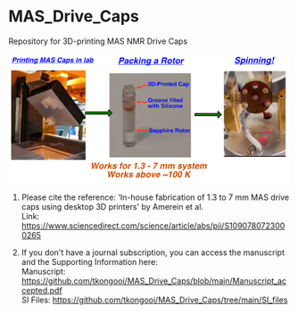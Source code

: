 # MAS_Drive_Caps
Repository for 3D-printing MAS NMR Drive Caps

![alt text](https://github.com/tkongooi/MAS_Drive_Caps/blob/main/Graphical_abstract.png?raw=true)

1) Please cite the reference: 'In-house fabrication of 1.3 to 7 mm MAS drive caps using desktop 3D printers' by Amerein et al.  
Link: https://www.sciencedirect.com/science/article/abs/pii/S1090780723000265

2) If you don't have a journal subscription, you can access the manuscript and the Supporting Information here:  
Manuscript: https://github.com/tkongooi/MAS_Drive_Caps/blob/main/Manuscript_accepted.pdf  
SI Files: https://github.com/tkongooi/MAS_Drive_Caps/tree/main/SI_files
